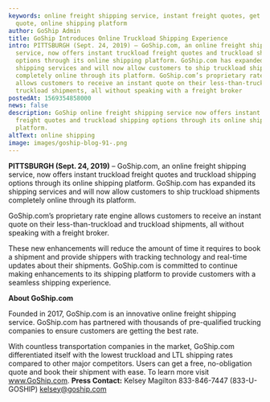 ```yaml
---
keywords: online freight shipping service, instant freight quotes, get a freight
  quote, online shipping platform
author: GoShip Admin
title: GoShip Introduces Online Truckload Shipping Experience
intro: PITTSBURGH (Sept. 24, 2019) – GoShip.com, an online freight shipping
  service, now offers instant truckload freight quotes and truckload shipping
  options through its online shipping platform. GoShip.com has expanded its
  shipping services and will now allow customers to ship truckload shipments
  completely online through its platform. GoShip.com’s proprietary rate engine
  allows customers to receive an instant quote on their less-than-truckload and
  truckload shipments, all without speaking with a freight broker
postedAt: 1569354858000
news: false
description: GoShip online freight shipping service now offers instant truckload
  freight quotes and truckload shipping options through its online shipping
  platform.
altText: online shipping
image: images/goship-blog-91-.png
---
```

**PITTSBURGH (Sept. 24, 2019)** – GoShip.com, an online freight shipping service, now offers instant truckload freight quotes and truckload shipping options through its online shipping platform. GoShip.com has expanded its shipping services and will now allow customers to ship truckload shipments completely online through its platform. 

GoShip.com’s proprietary rate engine allows customers to receive an instant quote on their less-than-truckload and truckload shipments, all without speaking with a freight broker. 

These new enhancements will reduce the amount of time it requires to book a shipment and provide shippers with tracking technology and real-time updates about their shipments. GoShip.com is committed to continue making enhancements to its shipping platform to provide customers with a seamless shipping experience. 

**About GoShip.com** 

Founded in 2017, GoShip.com is an innovative online freight shipping service. GoShip.com has partnered with thousands of pre-qualified trucking companies to ensure customers are getting the best rate. 

With countless transportation companies in the market, GoShip.com differentiated itself with the lowest truckload and LTL shipping rates compared to other major competitors. Users can get a free, no-obligation quote and book their shipment with ease. To learn more visit www.GoShip.com. **Press Contact:** Kelsey Magilton 833-846-7447 (833-U-GOSHIP) [kelsey@goship.com](mailto:kelsey@goship.com)